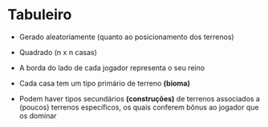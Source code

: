 # Tabuleiro

* Gerado aleatoriamente (quanto ao posicionamento dos terrenos)

* Quadrado (n x n casas)

* A borda do lado de cada jogador representa o seu reino

* Cada casa tem um tipo primário de terreno **(bioma)**

* Podem haver tipos secundários **(construções)** de terrenos associados a (poucos) terrenos específicos, os quais conferem bônus ao jogador que os dominar